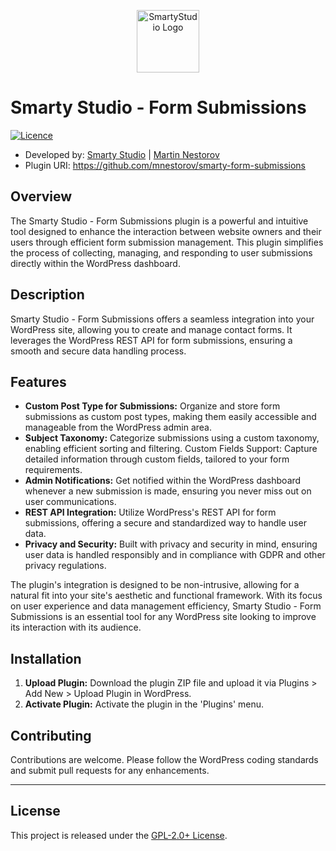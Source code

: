 <p align="center"><a href="https://smartystudio.net" target="_blank"><img src="https://smartystudio.net/wp-content/uploads/2023/06/smarty-green-logo-small.png" width="100" alt="SmartyStudio Logo"></a></p>

# Smarty Studio - Form Submissions

[![Licence](https://img.shields.io/badge/LICENSE-GPL2.0+-blue)](./LICENSE)

- Developed by: [Smarty Studio](https://smartystudio.net) | [Martin Nestorov](https://github.com/mnestorov)
- Plugin URI: https://github.com/mnestorov/smarty-form-submissions

## Overview

The Smarty Studio - Form Submissions plugin is a powerful and intuitive tool designed to enhance the interaction between website owners and their users through efficient form submission management. This plugin simplifies the process of collecting, managing, and responding to user submissions directly within the WordPress dashboard. 

## Description

Smarty Studio - Form Submissions offers a seamless integration into your WordPress site, allowing you to create and manage contact forms. It leverages the WordPress REST API for form submissions, ensuring a smooth and secure data handling process.

## Features

- **Custom Post Type for Submissions:** Organize and store form submissions as custom post types, making them easily accessible and manageable from the WordPress admin area.
- **Subject Taxonomy:** Categorize submissions using a custom taxonomy, enabling efficient sorting and filtering.
Custom Fields Support: Capture detailed information through custom fields, tailored to your form requirements.
- **Admin Notifications:** Get notified within the WordPress dashboard whenever a new submission is made, ensuring you never miss out on user communications.
- **REST API Integration:** Utilize WordPress's REST API for form submissions, offering a secure and standardized way to handle user data.
- **Privacy and Security:** Built with privacy and security in mind, ensuring user data is handled responsibly and in compliance with GDPR and other privacy regulations.

The plugin's integration is designed to be non-intrusive, allowing for a natural fit into your site's aesthetic and functional framework. With its focus on user experience and data management efficiency, Smarty Studio - Form Submissions is an essential tool for any WordPress site looking to improve its interaction with its audience.

## Installation

1. **Upload Plugin:** Download the plugin ZIP file and upload it via Plugins > Add New > Upload Plugin in WordPress.
2. **Activate Plugin:** Activate the plugin in the 'Plugins' menu.

## Contributing

Contributions are welcome. Please follow the WordPress coding standards and submit pull requests for any enhancements.

---

## License

This project is released under the [GPL-2.0+ License](http://www.gnu.org/licenses/gpl-2.0.txt).

